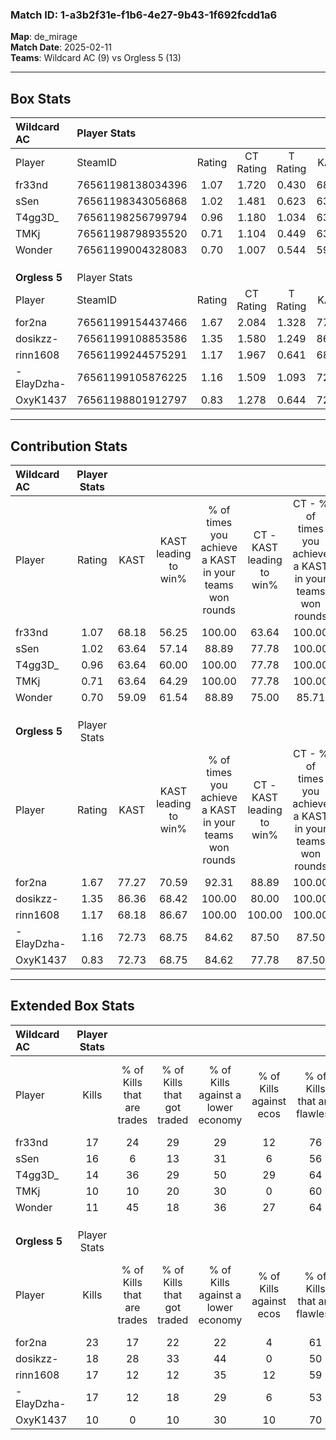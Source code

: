 ### Match ID: 1-a3b2f31e-f1b6-4e27-9b43-1f692fcdd1a6  
**Map**: de_mirage  
**Match Date**: 2025-02-11  
**Teams**: Wildcard AC (9) vs Orgless 5 (13)  

---  

## Box Stats  

| **Wildcard AC** | Player Stats      |        |           |          |       |       |       |         |        |      |     |
| :- | :- | :-: | :-: | :-: | :-: | :-: | :-: | :-: | :-: | :-: | :-: |
| Player          | SteamID           | Rating | CT Rating | T Rating | KAST  |  ADR  | Kills | Assists | Deaths | K/D  | HS% |
| fr33nd          | 76561198138034396 |  1.07  |   1.720   |  0.430   | 68.18 | 70.1  |  17   |    1    |   16   | 1.06 | 23  |
| sSen            | 76561198343056868 |  1.02  |   1.481   |  0.623   | 63.64 | 89.3  |  16   |    3    |   18   | 0.89 | 62  |
| T4gg3D_         | 76561198256799794 |  0.96  |   1.180   |  1.034   | 63.64 | 81.6  |  14   |    7    |   17   | 0.82 | 42  |
| TMKj            | 76561198798935520 |  0.71  |   1.104   |  0.449   | 63.64 | 60.4  |  10   |    7    |   18   | 0.56 | 90  |
| Wonder          | 76561199004328083 |  0.70  |   1.007   |  0.544   | 59.09 | 44.9  |  11   |    4    |   16   | 0.69 | 63  |
|                 |                   |        |           |          |       |       |       |         |        |      |     |
|                 |                   |        |           |          |       |       |       |         |        |      |     |
|                 |                   |        |           |          |       |       |       |         |        |      |     |
| **Orgless 5**   | Player Stats      |        |           |          |       |       |       |         |        |      |     |
| Player          | SteamID           | Rating | CT Rating | T Rating | KAST  |  ADR  | Kills | Assists | Deaths | K/D  | HS% |
| for2na          | 76561199154437466 |  1.67  |   2.084   |  1.328   | 77.27 | 113.4 |  23   |    9    |   11   | 2.09 | 39  |
| dosikzz-        | 76561199108853586 |  1.35  |   1.580   |  1.249   | 86.36 | 82.8  |  18   |    5    |   14   | 1.29 | 44  |
| rinn1608        | 76561199244575291 |  1.17  |   1.967   |  0.641   | 68.18 | 81.3  |  17   |    5    |   14   | 1.21 | 52  |
| -ElayDzha-      | 76561199105876225 |  1.16  |   1.509   |  1.093   | 72.73 | 70.6  |  17   |    3    |   14   | 1.21 | 41  |
| OxyK1437        | 76561198801912797 |  0.83  |   1.278   |  0.644   | 72.73 | 56.0  |  10   |    7    |   15   | 0.67 | 80  |
---  

## Contribution Stats  

| **Wildcard AC** | Player Stats |       |                      |                                                        |                           |                                                             |                          |                                                            |
| :- | :-: | :-: | :-: | :-: | :-: | :-: | :-: | :-: |
| Player          |    Rating    | KAST  | KAST leading to win% | % of times you achieve a KAST in your teams won rounds | CT - KAST leading to win% | CT - % of times you achieve a KAST in your teams won rounds | T - KAST leading to win% | T - % of times you achieve a KAST in your teams won rounds |
| fr33nd          |     1.07     | 68.18 |        56.25         |                         100.00                         |           63.64           |                           100.00                            |          40.00           |                           100.00                           |
| sSen            |     1.02     | 63.64 |        57.14         |                         88.89                          |           77.78           |                           100.00                            |          20.00           |                           50.00                            |
| T4gg3D_         |     0.96     | 63.64 |        60.00         |                         100.00                         |           77.78           |                           100.00                            |          33.33           |                           100.00                           |
| TMKj            |     0.71     | 63.64 |        64.29         |                         100.00                         |           77.78           |                           100.00                            |          40.00           |                           100.00                           |
| Wonder          |     0.70     | 59.09 |        61.54         |                         88.89                          |           75.00           |                            85.71                            |          40.00           |                           100.00                           |
|                 |              |       |                      |                                                        |                           |                                                             |                          |                                                            |
|                 |              |       |                      |                                                        |                           |                                                             |                          |                                                            |
|                 |              |       |                      |                                                        |                           |                                                             |                          |                                                            |
| **Orgless 5**   | Player Stats |       |                      |                                                        |                           |                                                             |                          |                                                            |
| Player          |    Rating    | KAST  | KAST leading to win% | % of times you achieve a KAST in your teams won rounds | CT - KAST leading to win% | CT - % of times you achieve a KAST in your teams won rounds | T - KAST leading to win% | T - % of times you achieve a KAST in your teams won rounds |
| for2na          |     1.67     | 77.27 |        70.59         |                         92.31                          |           88.89           |                           100.00                            |          50.00           |                           80.00                            |
| dosikzz-        |     1.35     | 86.36 |        68.42         |                         100.00                         |           80.00           |                           100.00                            |          55.56           |                           100.00                           |
| rinn1608        |     1.17     | 68.18 |        86.67         |                         100.00                         |          100.00           |                           100.00                            |          71.43           |                           100.00                           |
| -ElayDzha-      |     1.16     | 72.73 |        68.75         |                         84.62                          |           87.50           |                            87.50                            |          50.00           |                           80.00                            |
| OxyK1437        |     0.83     | 72.73 |        68.75         |                         84.62                          |           77.78           |                            87.50                            |          57.14           |                           80.00                            |
---  

## Extended Box Stats  

| **Wildcard AC** | Player Stats |                            |                            |                                    |                         |                              |                                 |        |                             |                                     |                          |                               |                            |
| :- | :-: | :-: | :-: | :-: | :-: | :-: | :-: | :-: | :-: | :-: | :-: | :-: | :-: |
| Player          |    Kills     | % of Kills that are trades | % of Kills that got traded | % of Kills against a lower economy | % of Kills against ecos | % of Kills that are flawless | % of Kills that are close duels | Deaths | % of Deaths that get traded | % of Deaths against a lower economy | % of Deaths against ecos | % of Deaths that are flawless | % of Deaths that are close |
| fr33nd          |      17      |             24             |             29             |                 29                 |           12            |              76              |                6                |   16   |              6              |                  6                  |            0             |              69               |             6              |
| sSen            |      16      |             6              |             13             |                 31                 |            6            |              56              |                6                |   18   |             17              |                 11                  |            0             |              56               |             17             |
| T4gg3D_         |      14      |             36             |             29             |                 50                 |           29            |              64              |                0                |   17   |             29              |                 18                  |            6             |              53               |             6              |
| TMKj            |      10      |             10             |             20             |                 30                 |            0            |              60              |                0                |   18   |             22              |                 17                  |            6             |              44               |             11             |
| Wonder          |      11      |             45             |             18             |                 36                 |           27            |              64              |                9                |   16   |             25              |                 13                  |            0             |              69               |             0              |
|                 |              |                            |                            |                                    |                         |                              |                                 |        |                             |                                     |                          |                               |                            |
|                 |              |                            |                            |                                    |                         |                              |                                 |        |                             |                                     |                          |                               |                            |
|                 |              |                            |                            |                                    |                         |                              |                                 |        |                             |                                     |                          |                               |                            |
| **Orgless 5**   | Player Stats |                            |                            |                                    |                         |                              |                                 |        |                             |                                     |                          |                               |                            |
| Player          |    Kills     | % of Kills that are trades | % of Kills that got traded | % of Kills against a lower economy | % of Kills against ecos | % of Kills that are flawless | % of Kills that are close duels | Deaths | % of Deaths that get traded | % of Deaths against a lower economy | % of Deaths against ecos | % of Deaths that are flawless | % of Deaths that are close |
| for2na          |      23      |             17             |             22             |                 22                 |            4            |              61              |                9                |   11   |              9              |                 18                  |            0             |              73               |             9              |
| dosikzz-        |      18      |             28             |             33             |                 44                 |            0            |              50              |               11                |   14   |             14              |                 21                  |            0             |              43               |             7              |
| rinn1608        |      17      |             12             |             12             |                 35                 |           12            |              59              |                0                |   14   |             21              |                 14                  |            0             |              86               |             0              |
| -ElayDzha-      |      17      |             12             |             18             |                 29                 |            6            |              53              |               12                |   14   |             36              |                 21                  |            0             |              64               |             0              |
| OxyK1437        |      10      |             0              |             10             |                 30                 |           10            |              70              |               10                |   15   |             27              |                 20                  |            0             |              67               |             7              |
